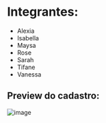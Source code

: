 # Integrantes:

- Alexia
- Isabella
- Maysa
- Rose
- Sarah
- Tifane
- Vanessa

## Preview do cadastro:

![image](https://user-images.githubusercontent.com/43426180/193337740-3b42b665-8934-4908-98cb-d2e8afbe70ce.png)
